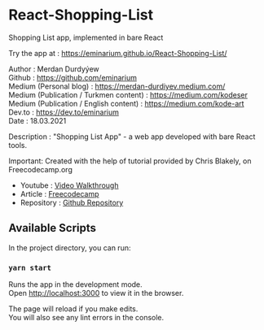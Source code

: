 # React-Shopping-List
Shopping List app, implemented in bare React

Try the app at : https://eminarium.github.io/React-Shopping-List/

Author : Merdan Durdyýew  
Github : https://github.com/eminarium  
Medium (Personal blog) : https://merdan-durdiyev.medium.com/   
Medium (Publication / Turkmen content) : https://medium.com/kodeser  
Medium (Publication / English content) : https://medium.com/kode-art  
Dev.to : https://dev.to/eminarium  
Date : 18.03.2021 
  
Description : "Shopping List App" - a web app developed with bare React tools.  

Important: Created with the help of tutorial provided by Chris Blakely, on Freecodecamp.org
- Youtube : [Video Walkthrough](https://www.youtube.com/watch?v=_N6LQd6Y2UY)
- Article : [Freecodecamp](https://www.freecodecamp.org/news/how-to-build-a-shopping-list-using-react-hooks-w-starter-code-and-video-walkthrough//)
- Repository : [Github Repository](https://github.com/chrisblakely01/simple-shopping-list)


## Available Scripts

In the project directory, you can run:

### `yarn start`

Runs the app in the development mode.\
Open [http://localhost:3000](http://localhost:3000) to view it in the browser.

The page will reload if you make edits.\
You will also see any lint errors in the console.

